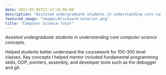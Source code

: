 ```yaml
---
date: 2017-01-01T11:13:32-04:00
description: "Assisted undergraduate students in understanding core computer science concepts"
featured_image: "images/brickyard-exterior.png"
title: "Computer Science Tutor"
---
```

_Assisted undergraduate students in understanding core computer science concepts._


Helped students better understand the coursework for 100-300 level classes.
Key concepts I helped mentor included fundamental programming skills, OOP, pointers, assembly, and developer tools such as the debugger and git.
